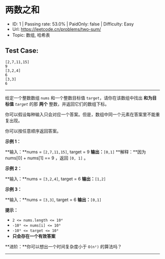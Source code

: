 # 两数之和

* ID: 1       | Passing rate: 53.0% | PaidOnly: false  | Difficulty: Easy
* Url: https://leetcode.cn/problems/two-sum/
* Topic: 数组, 哈希表

## Test Case:

```
[2,7,11,15]
9
[3,2,4]
6
[3,3]
6
```
---

给定一个整数数组 `nums` 和一个整数目标值 `target`，请你在该数组中找出
**和为目标值** *`target`* 的那 **两个** 整数，并返回它们的数组下标。

你可以假设每种输入只会对应一个答案。但是，数组中同一个元素在答案里不能重复出现。

你可以按任意顺序返回答案。


**示例 1：**

**输入：**nums = `[2,7,11,15]`, target = 9
**输出：**`[0,1]`
**解释：**因为 nums[0] + nums[1] == 9 ，返回 `[0, 1]` 。

**示例 2：**

**输入：**nums = `[3,2,4]`, target = 6
**输出：**`[1,2]`

**示例 3：**

**输入：**nums = `[3,3]`, target = 6
**输出：**`[0,1]`


**提示：**

* `2 <= nums.length <= 10⁴`
* `-10⁹ <= nums[i] <= 10⁹`
* `-10⁹ <= target <= 10⁹`
* **只会存在一个有效答案**


**进阶：**你可以想出一个时间复杂度小于 `O(n²)` 的算法吗？

---
